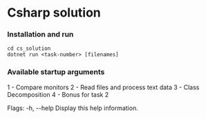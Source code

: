 # Csharp solution

### Installation and run

```shell
cd cs_solution
dotnet run <task-number> [filenames]
```

### Available startup arguments

1 - Compare monitors
2 - Read files and process text data
3 - Class Decomposition
4 - Bonus for task 2

Flags:
-h, --help    Display this help information.


